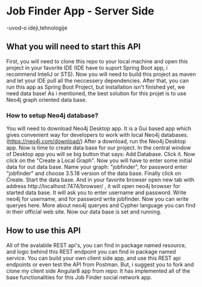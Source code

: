 # Job Finder App - Server Side

-uvod-o ideji,tehnologije
## What you will need to start this API
First, you will need to clone this repo to your local machine 
and open this project in your favorite IDE (IDE have to suport Spring Boot app, i recommend InteliJ or STS).
Now you will need to build this project as maven and let your IDE pull all the neccessery dependencies. 
After that, you can run this app as Spring Boot Project, but installation isn't finished yet, we need data base!
As i mentioned, the best solution for this projet is to use Neo4j graph oriented data base. 
### How to setup Neo4j database?
You will need to download Neo4j Desktop app. 
It is a Gui based app which gives convenient way for developers to work with local Neo4j databases. (https://neo4j.com/download/)
After a download, run the Neo4j Desktop app. Now is time to create data base for our project. 
In the central window of Desktop app you will se big button that says: Add Database. Click it. Now click on the "Create a Local Graph".
Now you will have to enter some initial data for out data base. Name your graph: "jobfinder", for password enter "jobfinder" 
and choose 3.5.18 version of the data base. Finally click on Create. Start the data base. And in your favorite browser open new tab with
address http://localhost:7474/browser/ , it will open neo4j browser for started data base. It will ask you to enter username and password.
Write neo4j for username, and for password write jobfinder. Now you can write queryes here. More about neo4j queryes and Cypher language
you can find in their official web site.
Now our data base is set and running.
## How to use this API
All of the avalabile REST api's, you can find in package named resource, 
and logic behind this REST endpoint you can find in package named service.
You can build your own client side app, and use this REST api endpoints or even test the API from Postman.
But, i suggest you to fork and clone my client side Angular8 app from repo: 
It has implemented all of the base functionalities for this Job Finder social network app.

